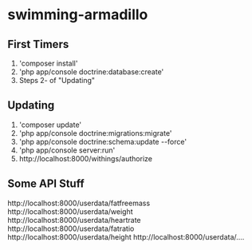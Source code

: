 swimming-armadillo
==================

## First Timers
1. 'composer install'
2. 'php app/console doctrine:database:create'
3. Steps 2- of "Updating"

## Updating

1. 'composer update'
2. 'php app/console doctrine:migrations:migrate'
3. 'php app/console doctrine:schema:update --force'
4. 'php app/console server:run'
5. http://localhost:8000/withings/authorize

## Some API Stuff
http://localhost:8000/userdata/fatfreemass
http://localhost:8000/userdata/weight
http://localhost:8000/userdata/heartrate
http://localhost:8000/userdata/fatratio
http://localhost:8000/userdata/height
http://localhost:8000/userdata/....
